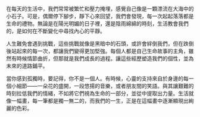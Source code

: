 在每天的生活中，我們常常被繁忙和壓力掩埋，感覺自己像是一顆漂流在大海中的小石子。可是，偶爾停下腳步，靜下心來回望，我們會發現，每一次起起落落都是生命的禮物。無論是在陽光明媚的日子裡，還是陰雨綿綿的時刻，生活教會我們的，是如何在不斷變化中尋找內心的平靜。

人生難免會遇到挑戰，這些挑戰就像是黑暗中的石頭，或許會絆倒我們，但在跌倒後站起來的每一次，都讓我們變得更加堅強。每個人都是自己生命故事的主角，雖然有時候情節曲折，但那就是我們成長的過程。讓這些經歷塑造我們的個性，並為未來的道路鋪平。

當你感到孤獨時，要記得，你不是一個人。有時候，心靈的支持來自於身邊的每一個小細節——一朵花的盛開，一段悠揚的音樂，或者朋友間的笑語。與其讓艱難的時刻拉低我們的情緒，不如將它們視為生命的一部分，並從中提取出力量。生活就像一幅畫，每一筆都是獨一無二的，而我們的一生，正是在這幅畫中逐漸顯現出絢麗的色彩。